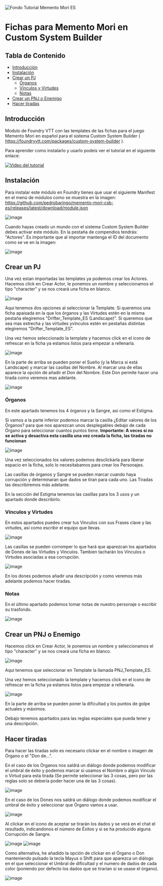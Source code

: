 ![Fondo Tutorial Memento Mori ES](https://github.com/pedrobaringo/memento-mori-csb-es/assets/148097688/fa8d4bbb-5451-4cca-a127-0e49e6cfc6a6)
# Fichas para Memento Mori en Custom System Builder

## Tabla de Contenido
- [Introducción](#introducción)
- [Instalación](#instalación)
- [Crear un PJ](#crear-un-pj)
  - [Órganos](#órganos)
  - [Vínculos y Virtudes](#vínculos-y-virtudes)
  - [Notas](#notas)
- [Crear un PNJ o Enemigo](#crear-un-pnj-o-enemigo)
- [Hacer tiradas](#hacer-tiradas)

## Introducción
Modulo de Foundry VTT con las templates de las fichas para el juego Memento Mori en español para el sistema Custom System Builder ( https://foundryvtt.com/packages/custom-system-builder ).

Para aprender como instalarlo y usarlo podeis ver el tutorial en el siguiente enlace:

[![Video del tutorial](http://img.youtube.com/vi/G_zGv9r0wNY/0.jpg)](http://www.youtube.com/watch?v=G_zGv9r0wNY "Tutorial Foundry-Memento Mori")

## Instalación
Para instalar este módulo en Foundry tienes que usar el siguiente Manifest en el menú de módulos como se muestra en la imagen: https://github.com/pedrobaringo/memento-mori-csb-es/releases/latest/download/module.json

![image](https://github.com/pedrobaringo/memento-mori-csb-es/assets/148097688/8dde2a01-c9fd-4a57-8666-3ac720a1a9b0)

Cuando hayas creado un mundo con el sistema Custom System Builder debes activar este módulo. En la pestaña de compendios tendrás: "Actores".
Es importante que al importar mantenga el ID del documento como se ve en la imagen:

![image](https://github.com/pedrobaringo/memento-mori-csb-es/assets/148097688/5241edfd-00b8-4969-a3c2-1c673a5a4b02)

## Crear un PJ
Una vez estan importadas las templates ya podemos crear los Actores.
Hacemos click en Crear Actor, le ponemos un nombre y seleccionamos el tipo "character" y se nos creará una ficha en blanco.

![image](https://github.com/pedrobaringo/memento-mori-csb-es/assets/148097688/d41e6a90-593f-4248-9be9-38045b153cc6)

Aqui tenemos dos opciones al seleccionar la Template. Si queremos una ficha apaisada en la que los órganos y las Virtudes estén en la misma pestaña elegiremos "Drifter_Template_ES (Landscape)". Si queremos que sea mas estrecha y las virtudes yvínculos estén en pestañas distintas elegiremos "Drifter_Template_ES".

Una vez hemos seleccionado la template y hacemos click en el icono de refrescar en la ficha ya estamos listos para empezar a rellenarla.

![image](https://github.com/pedrobaringo/memento-mori-csb-es/assets/148097688/a09c3c40-71cc-42fb-9a8c-6c71582e7e11)

En la parte de arriba se pueden poner el Sueño (y la Marca si está Landscape) y marcar las casillas del Nombre. Al marcar una de ellas aparece la opción de añadir el Don del Nombre. Este Don permite hacer una tirada como veremos mas adelante.

![image](https://github.com/pedrobaringo/memento-mori-csb-es/assets/148097688/25f9a28d-0fa5-4913-bd60-456e16c0e50e)

### Órganos
En este apartado tenemos los 4 órganos y la Sangre, asi como el Estigma.

Si vamos a la parte inferior podemos marcar la casilla ¿Editar valores de los Órganos? para que nos aparezcan unos desplegables debajo de cada Órgano para seleccionar cuantos puntos tiene. **Importante: A veces si no se activa y desactiva esta casilla una vez creada la ficha, las tiradas no funcionan**

![image](https://github.com/pedrobaringo/memento-mori-csb-es/assets/148097688/e4fef5a5-8d85-41b5-9da7-986036817cbe)

Una vez seleccionados los valores podemos desclickarla para liberar espacio en la ficha, solo lo necesitabamos para crear los Personajes.

Las casillas de órganos y Sangre se pueden marcar cuando haya corrupción y determinaran que dados se tiran para cada uno. Las Tiradas las describiremos más adelante.

En la sección del Estigma tenemos las casillas para los 3 usos y un apartado donde describirlo.

### Vínculos y Virtudes
En estos apartados puedes crear tus Vínculos con sus Frases clave y las virtudes, así como escribir el equipo que llevas.

![image](https://github.com/pedrobaringo/memento-mori-csb-es/assets/148097688/06c8da8e-2906-497f-8159-14ada29d7e85)

Las casillas se pueden corromper lo que hará que aparezcan los apartados de Dones de las Virtudes y Vínculos. Tambien tacharán los Vínculos o Virtudes asociadas a esa corrupción.

![image](https://github.com/pedrobaringo/memento-mori-csb-es/assets/148097688/fac87c54-703a-42f5-bf91-a8318f5e2371)

En los dones podemos añadir una descripción y como veremos más adelante podemos hacer tiradas.

### Notas
En el último apartado podemos tomar notas de nuestro personaje o escribir su trasfondo.

![image](https://github.com/pedrobaringo/memento-mori-csb-es/assets/148097688/1d880d43-a315-4cfe-b71c-3c3d4c7007e9)

## Crear un PNJ o Enemigo
Hacemos click en Crear Actor, le ponemos un nombre y seleccionamos el tipo "character" y se nos creará una ficha en blanco.

![image](https://github.com/pedrobaringo/memento-mori-csb-es/assets/148097688/0fc1105d-954f-4bd1-a649-f170c506e919)

Aqui tenemos que seleccionar en Template la llamada PNJ_Template_ES.

Una vez hemos seleccionado la template y hacemos click en el icono de refrescar en la ficha ya estamos listos para empezar a rellenarla.

![image](https://github.com/pedrobaringo/memento-mori-csb-es/assets/148097688/b72a6e0a-990b-4980-b80f-03e186d6675f)

En la parte de arriba se pueden poner la dificultad y los puntos de golpe actuales y máximos.

Debajo tenemos apartados para las reglas especiales que pueda tener y una descripción.

## Hacer tiradas
Para hacer las tiradas solo es necesario clickar en el nombre o imagen de Órgano o el "Don de...".

En el caso de los Órganos nos saldrá un diálogo donde podemos modificar el umbral de éxito y podemos marcar si usamos el Nombre o algún Vínculo o Virtud para esta tirada (Se permite seleccionar las 3 cosas, pero por las reglas solo se debería poder hacer una de las 3 cosas).

![image](https://github.com/pedrobaringo/memento-mori-csb-es/assets/148097688/e1d3c58a-cab9-48b9-835b-827c7f6cc1c3)

En el caso de los Dones nos saldrá un diálogo donde podemos modificar el umbral de éxito y seleccionar que Órgano vamos a usar.

![image](https://github.com/pedrobaringo/memento-mori-csb-es/assets/148097688/3c530505-3d49-4271-82c2-9f5d104904ee)

Al clickar en el icono de aceptar se tirarán los dados y se verá en el chat el resultado, indicandonos el número de Éxitos y si se ha producido alguna Corrupción de Sangre.

![image](https://github.com/pedrobaringo/memento-mori-csb-es/assets/148097688/5c75b5a6-839b-417f-86a5-1abcb3c9adaf)
![image](https://github.com/pedrobaringo/memento-mori-csb-es/assets/148097688/9ffa24ac-0182-40c4-8832-05b0ce0b68fd)

Como alternativa, he añadido la opción de clickar en el Órgano o Don manteniendo pulsado la tecla Mayus o Shift para que aparezca un diálogo en el que seleccionar el Umbral de dificultad y el numero de dados de cada color (poniendo por defecto los dados que se tirarian si se usase el órgano).

![image](https://github.com/pedrobaringo/memento-mori-csb-es/assets/148097688/85b2db44-0425-4cc1-b60d-3fdce0a0f645)
